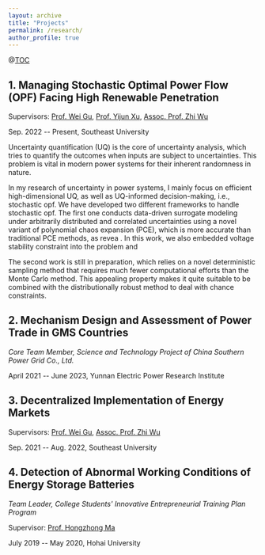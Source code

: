 ```yaml
---
layout: archive
title: "Projects"
permalink: /research/
author_profile: true
---
```

@[TOC]()

## 1. Managing Stochastic Optimal Power Flow (OPF) Facing High Renewable Penetration

Supervisors: [Prof. Wei Gu](https://ee.seu.edu.cn/2021/0331/c25364a366894/page.htm), [Prof. Yijun Xu](https://sites.google.com/view/yijunxu/home), [Assoc. Prof. Zhi Wu](http://www.wuzhiseu.com/)

Sep. 2022 -- Present, Southeast University

Uncertainty quantification (UQ) is the core of uncertainty analysis, which tries to quantify the outcomes when inputs are subject to uncertainties. This problem is vital in modern power systems for their inherent randomness in nature.

In my research of uncertainty in power systems, I mainly focus on efficient high-dimensional UQ, as well as UQ-informed decision-making, i.e., stochastic opf. We have developed two different frameworks to handle stochastic opf. The first one conducts data-driven surrogate modeling under arbitrarily distributed and correlated uncertainties using a novel variant of polynomial chaos expansion (PCE), which is more accurate than traditional PCE methods, as revea . In this work, we also embedded voltage stability constraint into the problem and 

The second work is still in preparation, which relies on a novel deterministic sampling method that requires much fewer computational efforts than the Monte Carlo method. This appealing property makes it quite suitable to be combined with the distributionally robust method to deal with chance constraints.

## 2. Mechanism Design and Assessment of Power Trade in GMS Countries

*Core Team Member, Science and Technology Project of China Southern Power Grid Co., Ltd.*

April 2021 -- June 2023, Yunnan Electric Power Research Institute

## 3. Decentralized Implementation of Energy Markets

Supervisors: [Prof. Wei Gu](https://ee.seu.edu.cn/2021/0331/c25364a366894/page.htm), [Assoc. Prof. Zhi Wu](http://www.wuzhiseu.com/)

Sep. 2021 -- Aug. 2022, Southeast University

## 4. Detection of Abnormal Working Conditions of Energy Storage Batteries

*Team Leader, College Students' Innovative Entrepreneurial Training Plan Program*

Supervisor: [Prof. Hongzhong Ma](http://jszy.hhu.edu.cn/mhz/)

July 2019 -- May 2020, Hohai University

